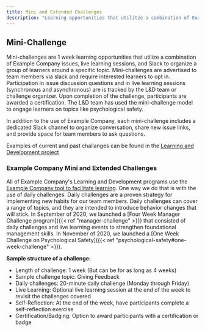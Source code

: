 ```yaml
---
title: Mini and Extended Challenges
description: "Learning opportunities that utilitze a combination of Example Company issues, live learning sessions, and Slack to organize a group of learners around a specific topic."
---
```


## Mini-Challenge

Mini-challenges are 1 week learning opportunities that utilize a combination of Example Company issues, live learning sessions, and Slack to organize a group of learners around a specific topic. Mini-challenges are advertised to team members via slack and require interested learners to opt in. Participation in issue discussion questions and in live learning sessions (synchronous and asynchronous) are is tracked by the L&D team or challenge organizer. Upon completion of the challenge, participants are awarded a certification. The L&D team has used the mini-challenge model to engage learners on topics like psychological safety.

In addition to the use of Example Company, each mini-challenge includes a dedicated Slack channel to organize conversation, share new issue links, and provide space for team members to ask questions.

Examples of current and past challanges can be found in the [Learning and Development project](https://example_company.com/example_company-com/people-group/learning-development/challenges)

### Example Company Mini and Extended Challenges

All of Example Company's Learning and Development programs use the [Example Company tool to facilitate learning](https://example_company.com/groups/example_company-com/people-group/learning-development/-/epics/1). One way we do that is with the use of daily challenges. Daily challenges are a proven strategy for implementing new habits for our team members. Daily challenges can cover a range of topics, and they are intended to introduce behavior changes that will stick. In September of 2020, we launched a [Four Week Manager Challenge program]({{< ref "manager-challenge" >}}) that consisted of daily challenges and live learning events to strengthen foundational management skills. In November of 2020, we launched a [One Week Challenge on Psychological Safety]({{< ref "psychological-safety#one-week-challenge" >}}).

**Sample structure of a challenge:**

- Length of challenge: 1 week (But can be for as long as 4 weeks)
- Sample challenge topic: Giving Feedback
- Daily challenges: 20-minute daily challenge (Monday through Friday)
- Live Learning: Optional live learning session at the end of the week to revisit the challenges covered
- Self-Reflection: At the end of the week, have participants complete a self-reflection exercise
- Certification/Badging: Option to award participants with a certification or badge
